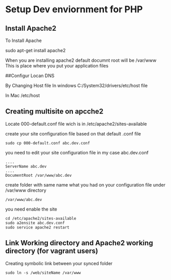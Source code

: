 # Setup Dev enviornment for PHP

## Install Apache2

To Install Apache 

sudo apt-get install apache2


When you are installing apache2 default documnt root will be 
/var/www
This is place where you put your application files


##Configur Locan DNS

By Changing Host file
In windows
C:/System32/drivers/etc/host file

In Mac
/etc/host


##  Creating multisite on apcche2

Locate 000-default.conf file wich is in /etc/apache2/sites-available

create your site configuration file based on that default .conf file

    sudo cp 000-default.conf abc.dev.conf

you need to edit your site configuration file in my case abc.dev.conf

    ....
    ServerName abc.dev
    ....
    DocumentRoot /var/www/abc.dev


create folder with same name what you had on your configuration file under /var/www directory

    /var/www/abc.dev


you need enable the site 

    cd /etc/apache2/sites-available
    sudo a2ensite abc.dev.conf
    sudo service apache2 restart


## Link Working directory and Apache2 working directory (for vagrant users)

Creating symbolic link between your synced folder 

    sudo ln -s /web/siteName /var/www
